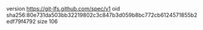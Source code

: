 version https://git-lfs.github.com/spec/v1
oid sha256:80e731da503bb32219802c3c847b3d059b8bc772cb6124571855b2edf79f4792
size 106
